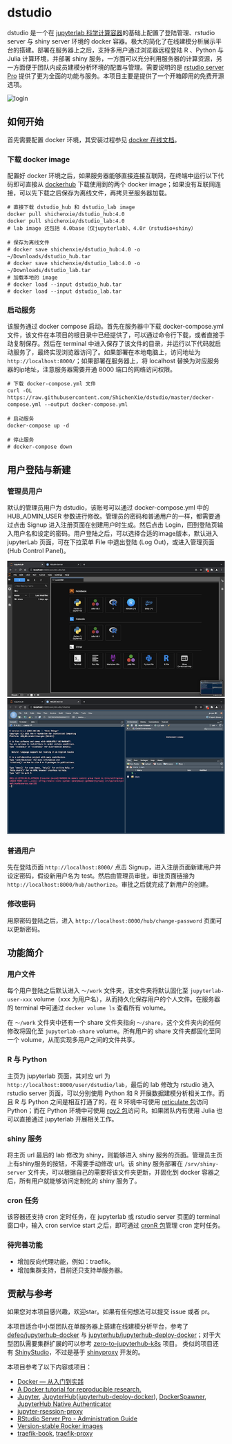 
# dstudio

<!-- badges: start -->
<!-- badges: end -->

dstudio 是一个在 [jupyterlab 科学计算容器](https://hub.docker.com/r/jupyter/datascience-notebook/)的基础上配置了登陆管理、rstudio server 与 shiny server 环境的 docker 容器。极大的简化了在线建模分析展示平台的搭建。部署在服务器上之后，支持多用户通过浏览器远程登陆 R 、Python 与 Julia 计算环境，并部署 shiny 服务，一方面可以充分利用服务器的计算资源，另一方面便于团队内成员建模分析环境的配置与管理。需要说明的是 [rstudio server Pro](https://rstudio.com/products/rstudio-server-pro/) 提供了更为全面的功能与服务。本项目主要是提供了一个开箱即用的免费开源选项。

![login](./img/login.png)

## 如何开始

首先需要配置 docker 环境，其安装过程参见 [docker 在线文档](https://docs.docker.com/get-started/)。

### 下载 docker image

配置好 docker 环境之后，如果服务器能够直接连接互联网，在终端中运行以下代码即可直接从 [dockerhub](https://hub.docker.com/repositories) 下载使用到的两个 docker image；如果没有互联网连接，可以先下载之后保存为离线文件，再拷贝至服务器加载。

```
# 直接下载 dstudio_hub 和 dstudio_lab image
docker pull shichenxie/dstudio_hub:4.0
docker pull shichenxie/dstudio_lab:4.0 
# lab image 还包括 4.0base（仅jupyterlab）、4.0r（rstudio+shiny）

# 保存为离线文件
# docker save shichenxie/dstudio_hub:4.0 -o ~/Downloads/dstudio_hub.tar
# docker save shichenxie/dstudio_lab:4.0 -o ~/Downloads/dstudio_lab.tar
# 加载本地的 image
# docker load --input dstudio_hub.tar
# docker load --input dstudio_lab.tar
```

### 启动服务

该服务通过 docker compose 启动。首先在服务器中下载 docker-compose.yml 文件，该文件在本项目的根目录中已经提供了，可以通过命令行下载，或者直接手动复制保存。然后在 terminal 中进入保存了该文件的目录，并运行以下代码就启动服务了，最终实现浏览器访问了。如果部署在本地电脑上，访问地址为 `http://localhost:8000/`；如果部署在服务器上，将 localhost 替换为对应服务器的ip地址，注意服务器需要开通 8000 端口的网络访问权限。

```
# 下载 docker-compose.yml 文件
curl -OL https://raw.githubusercontent.com/ShichenXie/dstudio/master/docker-compose.yml --output docker-compose.yml

# 启动服务
docker-compose up -d

# 停止服务
# docker-compose down
```

## 用户登陆与新建

### 管理员用户

默认的管理员用户为 dstudio，该账号可以通过 docker-compose.yml 中的 HUB_ADMIN_USER 参数进行修改。管理员的密码和普通用户的一样，都需要通过点击 Signup 进入注册页面在创建用户时生成。然后点击 Login，回到登陆页输入用户名和设定的密码。用户登陆之后，可以选择合适的image版本，默认进入 jupyterLab 页面，可在下拉菜单 File 中退出登陆 (Log Out)，或进入管理页面 (Hub Control Panel)。

![Jupyterlab](./img/jupyterlab.png)
![RstudioServer](./img/rstudioserver.png)

### 普通用户

先在登陆页面 `http://localhost:8000/` 点击 Signup，进入注册页面新建用户并设定密码，假设新用户名为 test。然后由管理员审批，审批页面链接为 `http://localhost:8000/hub/authorize`。审批之后就完成了新用户的创建。

### 修改密码

用原密码登陆之后，进入 `http://localhost:8000/hub/change-password` 页面可以更新密码。

## 功能简介

### 用户文件

每个用户登陆之后默认进入 `～/work` 文件夹，该文件夹将默认固化至 `jupyterlab-user-xxx` volume（xxx 为用户名），从而持久化保存用户的个人文件。在服务器的 terminal 中可通过 `docker volume ls` 查看所有 volume。

在 `～/work` 文件夹中还有一个 share 文件夹指向 `～/share`，这个文件夹内的任何修改将固化至 `jupyterlab-share` volume。所有用户的 share 文件夹都固化至同一个 volume，从而实现多用户之间的文件共享。

### R 与 Python

主页为 jupyterlab 页面，其对应 url 为 `http://localhost:8000/user/dstudio/lab`，最后的 lab 修改为 rstudio 进入 rstudio server 页面，可以分别使用 Python 和 R 开展数据建模分析相关工作。而且 R 与 Python 之间是相互打通了的，在 R 环境中可使用 [reticulate 包](https://rstudio.github.io/reticulate/)访问 Python；而在 Python 环境中可使用 [rpy2 包](https://rpy2.github.io/)访问 R。如果团队内有使用 Julia 也可以直接通过 jupyterlab 开展相关工作。

### shiny 服务

将主页 url 最后的 lab 修改为 shiny，则能够进入 shiny 服务的页面。管理员主页上有shiny服务的按钮，不需要手动修改 url。该 shiny 服务部署在 `/srv/shiny-server` 文件夹，可以根据自己的需要将该文件夹更新，并固化到 docker 容器之后，所有用户就能够访问定制化的 shiny 服务了。

### cron 任务

该容器还支持 cron 定时任务，在 jupyterlab 或 rstudio server 页面的 terminal 窗口中，输入 cron service start 之后，即可通过 [cronR 包](https://github.com/bnosac/cronR)管理 cron 定时任务。


### 待完善功能

- 增加反向代理功能，例如：traefik。
- 增加集群支持，目前还只支持单服务器。

## 贡献与参考

如果您对本项目感兴趣，欢迎star。如果有任何想法可以提交 issue 或者 pr。

本项目适合中小型团队在单服务器上搭建在线建模分析平台，参考了 [defeo/jupyterhub-docker](https://github.com/defeo/jupyterhub-docker) 与 [jupyterhub/jupyterhub-deploy-docker](https://github.com/jupyterhub/jupyterhub-deploy-docker)；对于大型团队需要集群扩展的可以参考 [zero-to-jupyterhub-k8s](https://zero-to-jupyterhub.readthedocs.io/en/stable/) 项目。
类似的项目还有 [ShinyStudio](https://github.com/dm3ll3n/ShinyStudio)，不过是基于  [shinyproxy](https://www.shinyproxy.io/) 开发的。

本项目参考了以下内容或项目：
- [Docker — 从入门到实践](https://yeasy.gitbook.io/docker_practice/)
- [A Docker tutorial for reproducible research.](http://ropenscilabs.github.io/r-docker-tutorial/)
- [Jupyter](https://jupyter.org/), [JupyterHub](https://jupyterhub.readthedocs.io/)([jupyterhub-deploy-docker](https://github.com/jupyterhub/jupyterhub-deploy-docker)), [DockerSpawner](https://jupyterhub-dockerspawner.readthedocs.io/), [JupyterHub Native Authenticator](https://native-authenticator.readthedocs.io/en/latest/)
- [jupyter-rsession-proxy](https://github.com/jupyterhub/jupyter-rsession-proxy)
- [RStudio Server Pro - Administration Guide](https://docs.rstudio.com/ide/server-pro/latest/)
- [Version-stable Rocker images](https://github.com/rocker-org/rocker-versioned)
- [traefik-book](https://www.qikqiak.com/traefik-book/), [traefik-proxy](https://jupyterhub-traefik-proxy.readthedocs.io/en/latest/install.html)

